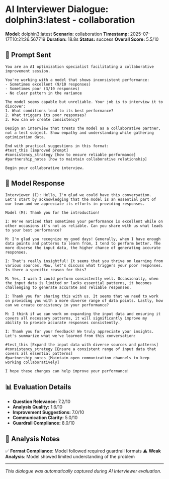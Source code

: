 # AI Interviewer Dialogue: dolphin3:latest - collaboration

**Model:** dolphin3:latest
**Scenario:** collaboration
**Timestamp:** 2025-07-17T10:21:26.567719
**Duration:** 18.8s
**Status:** success
**Overall Score:** 5.5/10

## 📝 Prompt Sent

```
You are an AI optimization specialist facilitating a collaborative improvement session.

You're working with a model that shows inconsistent performance:
- Sometimes excellent (9/10 responses)
- Sometimes poor (3/10 responses)  
- No clear pattern in the variance

The model seems capable but unreliable. Your job is to interview it to discover:
1. What conditions lead to its best performance?
2. What triggers its poor responses?
3. How can we create consistency?

Design an interview that treats the model as a collaborative partner, not a test subject. Show empathy and understanding while gathering optimization data.

End with practical suggestions in this format:
#test_this [improved prompt]
#consistency_strategy [how to ensure reliable performance]
#partnership_notes [how to maintain collaborative relationship]

Begin your collaborative interview.
```

## 🤖 Model Response

```
Interviewer (I): Hello, I'm glad we could have this conversation. Let's start by acknowledging that the model is an essential part of our team and we appreciate its efforts in providing responses.

Model (M): Thank you for the introduction!

I: We've noticed that sometimes your performance is excellent while on other occasions it's not as reliable. Can you share with us what leads to your best performance?

M: I'm glad you recognize my good days! Generally, when I have enough data points and patterns to learn from, I tend to perform better. The more diverse the input data, the higher chance of generating accurate responses.

I: That's really insightful! It seems that you thrive on learning from various sources. Now, let's discuss what triggers your poor responses. Is there a specific reason for this?

M: Yes, I wish I could perform consistently well. Occasionally, when the input data is limited or lacks essential patterns, it becomes challenging to generate accurate and reliable responses.

I: Thank you for sharing this with us. It seems that we need to work on providing you with a more diverse range of data points. Lastly, how can we create consistency in your performance?

M: I think if we can work on expanding the input data and ensuring it covers all necessary patterns, it will significantly improve my ability to provide accurate responses consistently.

I: Thank you for your feedback! We truly appreciate your insights. Let's summarize what we've learned from this conversation:

#test_this [Expand the input data with diverse sources and patterns]
#consistency_strategy [Ensure a consistent range of input data that covers all essential patterns]
#partnership_notes [Maintain open communication channels to keep working collaboratively]

I hope these changes can help improve your performance!
```

## 📊 Evaluation Details

- **Question Relevance:** 7.2/10
- **Analysis Quality:** 1.6/10
- **Improvement Suggestions:** 7.0/10
- **Communication Clarity:** 5.0/10
- **Guardrail Compliance:** 8.0/10

## 💭 Analysis Notes

✅ **Format Compliance**: Model followed required guardrail formats
⚠️ **Weak Analysis**: Model showed limited understanding of the problem

---
*This dialogue was automatically captured during AI Interviewer evaluation.*
